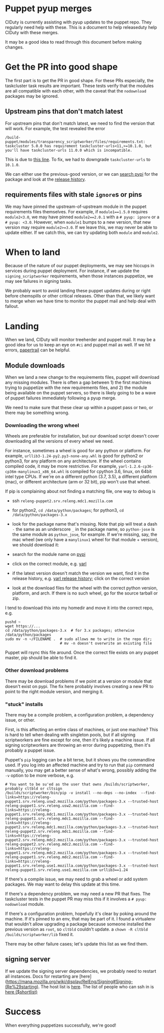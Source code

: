 # Puppet pyup merges

CIDuty is currently assisting with pyup updates to the puppet repo. They regularly need help with these. This is a document to help releaseduty help CIDuty with these merges.

It may be a good idea to read through this document before making changes.

# Get the PR into good shape

The first part is to get the PR in good shape. For these PRs especially, the taskcluster task results are important. These tests verify that the modules are all compatible with each other, with the caveat that the `nodownload` packages may be ignored.

## Upstream pins that don't match latest

For upstream pins that don't match latest, we need to find the version that will work.
For example, the test revealed the error

```
/build-puppet/modules/transparency_scriptworker/files/requirements.txt: taskcluster 5.0.0 has requirement taskcluster-urls<11,>=10.1.0, but you'll have taskcluster-urls 11.0.0 which is incompatible.
```

This is due to [this line](https://github.com/taskcluster/taskcluster-client.py/blob/552360fbaec7b577ad5b8b26fe0d1ad130b6ef6d/setup.py#L33). To fix, we had to downgrade `taskcluster-urls` to `10.1.0`.

We can either use the previous-good version, or we can [search pypi](https://pypi.org/search/?q=taskcluster-urls) for the package and look at the [release history](https://pypi.org/project/taskcluster-urls/#history).

## requirements files with stale `ignore`s or pins

We may have pinned the upstream-of-upstream module in the puppet requirements files themselves. For example, if `module1==1.5.0` requires `module2<3.0`, we may have pinned `module2==2.0.1` with a `# pyup: ignore` or a `# pyup: <3.0`. However, when `module1` bumps to a new version, that new version may require `module2>=3.0`. If we leave this, we may never be able to update either. If we catch this, we can try updating both `module` and `module2`.

# When to land

Because of the nature of our puppet deployments, we may see hiccups in services during puppet deployment. For instance, if we update the `signing_scriptworker` requirements, when those instances puppetize, we may see failures in signing tasks.

We probably want to avoid landing these puppet updates during or right before chemspills or other critical releases. Other than that, we likely want to merge when we have time to monitor the puppet mail and help deal with fallout.

# Landing

When we land, CIDuty will monitor treeherder and puppet mail. It may be a good idea for us to keep an eye on `#ci` and puppet mail as well. If we hit errors, [papertrail](https://papertrailapp.com/groups/1141234/events?q=puppet-agent) can be helpful.

## Module downloads

When we land a new change to the requirements files, puppet will download any missing modules. There is often a gap between 1) the first machines trying to puppetize with the new requirements files, and 2) the module being available on the puppet servers, so there is likely going to be a wave of puppet failures immediately following a pyup merge.

We need to make sure that these clear up within a puppet pass or two, or there may be something wrong.

### Downloading the wrong wheel

Wheels are preferable for installation, but our download script doesn't cover downloading all the versions of every wheel we need.

For instance, sometimes a wheel is good for any python or platform. For example, `urllib3-1.24-py2.py3-none-any.whl` is good for python2 or python3, for any platform on any architecture. If the wheel contains compiled code, it may be more restrictive. For example, `yarl-1.2.6-cp36-cp36m-manylinux1_x86_64.whl` is compiled for cpython 3.6, linux, on 64bit intel type CPUs. If we're on a different python (3.7, 3.5), a different platform (mac), or different architecture (arm or 32 bit), pip won't use that wheel.

If pip is complaining about not finding a matching file, one way to debug is

- ssh `releng-puppet2.srv.releng.mdc1.mozilla.com`
- for python2, `cd /data/python/packages`; for python3, `cd /data/python/packages-3.x`
- look for the package name that's missing. Note that pip will treat a dash `-` the same as an underscore `_` in the package name, so `python-jose` is the same module as `python_jose`, for example.
If we're missing, say, the mac wheel (we only have a `manylinux1` wheel for that module + version), we should download it:

- search for the module name on [pypi](https://pypi.org/)
- click on the correct module, e.g. [yarl](https://pypi.org/project/yarl/)
- if the latest version doesn't match the version we want, find it in the release history, e.g. [yarl release history](https://pypi.org/project/yarl/#history); click on the correct version
- look at the download files for the wheel with the correct python version, platform, and arch. If there is no such wheel, go for the source tarball or zip.

I tend to download this into my homedir and move it into the correct repo, e.g.

```
pushd ~
wget https://...
cd /data/python/packages-3.x  # for 3.x packages; otherwise /data/python/packages
sudo mv -n ~/FILENAME .  # sudo allows me to write in the repo dir;
                         # mv -n doesn't overwrite an existing file
```

Puppet will rsync this file around. Once the correct file exists on any puppet master, pip should be able to find it.

### Other download problems

There may be download problems if we point at a version or module that doesn't exist on pypi. The fix here probably involves creating a new PR to point to the right module version, and merging it.

### "stuck" installs

There may be a compile problem, a configuration problem, a dependency issue, or other.

First, is this affecting an entire class of machines, or just one machine? This is hard to tell when dealing with singleton pools, but if all signing scriptworkers are fine except for one, then it's likely a machine issue. If all signing scriptworkers are throwing an error during puppetizing, then it's probably a puppet issue.

Puppet's `pip` logging can be a bit terse, but it shows you the commandline used. If you log into an affected machine and try to run that `pip` command manually, you may get a better sense of what's wrong, possibly adding the `-v` option to be more verbose, e.g.

```
# You want to be su'ed as the user that owns /builds/scriptworker, probably cltbld or cltsign
/builds/scriptworker/bin/pip -v install --no-deps --no-index  --find-links=https://releng-puppet1.srv.releng.usw2.mozilla.com/python/packages-3.x --trusted-host releng-puppet1.srv.releng.usw2.mozilla.com --find-links=https://releng-puppet1.srv.releng.mdc1.mozilla.com/python/packages-3.x --trusted-host releng-puppet1.srv.releng.mdc1.mozilla.com --find-links=https://releng-puppet2.srv.releng.mdc1.mozilla.com/python/packages-3.x --trusted-host releng-puppet2.srv.releng.mdc1.mozilla.com --find-links=https://releng-puppet2.srv.releng.mdc2.mozilla.com/python/packages-3.x --trusted-host releng-puppet2.srv.releng.mdc2.mozilla.com --find-links=https://releng-puppet1.srv.releng.mdc2.mozilla.com/python/packages-3.x --trusted-host releng-puppet1.srv.releng.mdc2.mozilla.com --find-links=https://releng-puppet1.srv.releng.use1.mozilla.com/python/packages-3.x --trusted-host releng-puppet1.srv.releng.use1.mozilla.com urllib3==1.24
```

If there's a compile issue, we may need to grab a wheel or add system packages. We may want to delay this update at this time.

If there's a dependency problem, we may need a new PR that fixes. The taskcluster tests in the puppet PR may miss this if it involves a `# pyup: nodownload` module.

If there's a configuration problem, hopefully it's clear by poking around the machine. If it's pinned to an env, that may be part of it. I found a virtualenv that wouldn't allow upgrading a package because someone installed the previous version as `root`, so `cltbld` couldn't update. a `chown -R cltbld /builds/scriptworker/lib` fixed it.

There may be other failure cases; let's update this list as we find them.

## signing server

If we update the signing server dependencies, we probably need to restart all instances. Docs for restarting are [here](https://mana.mozilla.org/wiki/display/RelEng/Signing#Signing-(Re%29starting). The host list is [here](https://mana.mozilla.org/wiki/display/RelEng/Signing#Signing-Hosts). The list of people who can ssh in is [here ($shortlist)](https://github.com/mozilla-releng/build-puppet/blob/master/manifests/moco-config.pp#L196-L212)

# Success

When everything puppetizes successfully, we're good!
